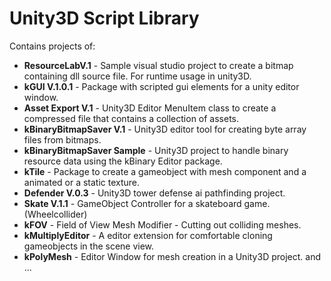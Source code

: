 # Unity3D Script Library

Contains projects of:

 * **ResourceLabV.1** - Sample visual studio project to create a bitmap containing dll source file. For runtime usage in unity3D.
 * **kGUI V.1.0.1** - Package with scripted gui elements for a unity editor window.
 * **Asset Export V.1** - Unity3D Editor MenuItem class to create a compressed file that contains a collection of assets.
 * **kBinaryBitmapSaver V.1** - Unity3D editor tool for creating byte array files from bitmaps.
 * **kBinaryBitmapSaver Sample** - Unity3D project to handle binary resource data using the kBinary Editor package.
 * **kTile** - Package to create a gameobject with mesh component and a animated or a static texture.
 * **Defender V.0.3** - Unity3D tower defense ai pathfinding project. 
 * **Skate V.1.1** - GameObject Controller for a skateboard game. (Wheelcollider)
 * **kFOV** - Field of View Mesh Modifier - Cutting out colliding meshes.
 * **kMultiplyEditor** - A editor extension for comfortable cloning gameobjects in the scene view.
 * **kPolyMesh** - Editor Window for mesh creation in a Unity3D project.
 and ...